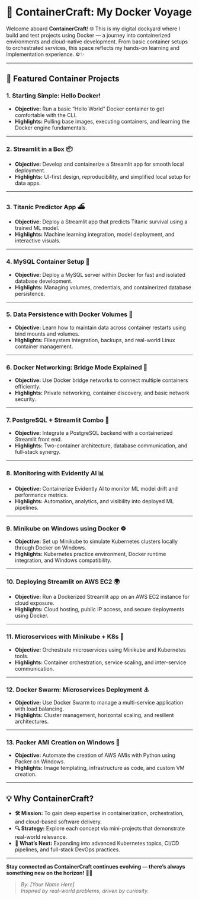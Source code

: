 # 🚢 **ContainerCraft: My Docker Voyage**

Welcome aboard **ContainerCraft**! 🌐 This is my digital dockyard where I build and test projects using Docker — a journey into containerized environments and cloud-native development. From basic container setups to orchestrated services, this space reflects my hands-on learning and implementation experience. ⚙️✨

---

## 🔧 Featured Container Projects

### 1. **Starting Simple: Hello Docker!**
- **Objective:** Run a basic “Hello World” Docker container to get comfortable with the CLI.
- **Highlights:** Pulling base images, executing containers, and learning the Docker engine fundamentals.

---

### 2. **Streamlit in a Box 📦**
- **Objective:** Develop and containerize a Streamlit app for smooth local deployment.
- **Highlights:** UI-first design, reproducibility, and simplified local setup for data apps.

---

### 3. **Titanic Predictor App ⛴️**
- **Objective:** Deploy a Streamlit app that predicts Titanic survival using a trained ML model.
- **Highlights:** Machine learning integration, model deployment, and interactive visuals.

---

### 4. **MySQL Container Setup 🐬**
- **Objective:** Deploy a MySQL server within Docker for fast and isolated database development.
- **Highlights:** Managing volumes, credentials, and containerized database persistence.

---

### 5. **Data Persistence with Docker Volumes 💾**
- **Objective:** Learn how to maintain data across container restarts using bind mounts and volumes.
- **Highlights:** Filesystem integration, backups, and real-world Linux container management.

---

### 6. **Docker Networking: Bridge Mode Explained 🌉**
- **Objective:** Use Docker bridge networks to connect multiple containers efficiently.
- **Highlights:** Private networking, container discovery, and basic network security.

---

### 7. **PostgreSQL + Streamlit Combo 🐘**
- **Objective:** Integrate a PostgreSQL backend with a containerized Streamlit front end.
- **Highlights:** Two-container architecture, database communication, and full-stack synergy.

---

### 8. **Monitoring with Evidently AI 📊**
- **Objective:** Containerize Evidently AI to monitor ML model drift and performance metrics.
- **Highlights:** Automation, analytics, and visibility into deployed ML pipelines.

---

### 9. **Minikube on Windows using Docker ☸️**
- **Objective:** Set up Minikube to simulate Kubernetes clusters locally through Docker on Windows.
- **Highlights:** Kubernetes practice environment, Docker runtime integration, and Windows compatibility.

---

### 10. **Deploying Streamlit on AWS EC2 🌍**
- **Objective:** Run a Dockerized Streamlit app on an AWS EC2 instance for cloud exposure.
- **Highlights:** Cloud hosting, public IP access, and secure deployments using Docker.

---

### 11. **Microservices with Minikube + K8s 🧩**
- **Objective:** Orchestrate microservices using Minikube and Kubernetes tools.
- **Highlights:** Container orchestration, service scaling, and inter-service communication.

---

### 12. **Docker Swarm: Microservices Deployment ⚓**
- **Objective:** Use Docker Swarm to manage a multi-service application with load balancing.
- **Highlights:** Cluster management, horizontal scaling, and resilient architectures.

---

### 13. **Packer AMI Creation on Windows 🍞**
- **Objective:** Automate the creation of AWS AMIs with Python using Packer on Windows.
- **Highlights:** Image templating, infrastructure as code, and custom VM creation.

---

## 💡 Why ContainerCraft?

- **🛠 Mission:** To gain deep expertise in containerization, orchestration, and cloud-based software delivery.
- **🔍 Strategy:** Explore each concept via mini-projects that demonstrate real-world relevance.
- **🌱 What’s Next:** Expanding into advanced Kubernetes topics, CI/CD pipelines, and full-stack DevOps practices.

---

**Stay connected as ContainerCraft continues evolving — there’s always something new on the horizon!** 🚀⚓

> _By: [Your Name Here]_  
> _Inspired by real-world problems, driven by curiosity._
